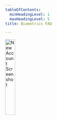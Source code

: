 ```yaml
---
tableOfContents:
  minHeadingLevel: 1
  maxHeadingLevel: 5
title: Biometrics FAQ

---
```


<img src="/comingSoon.png" alt="New Account Screenshot" style="width:25%;">